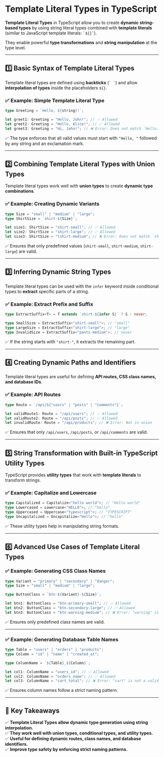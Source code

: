 # **Template Literal Types in TypeScript**

**Template Literal Types** in TypeScript allow you to create **dynamic string-based types** by using string literal types combined with **template literals** (similar to JavaScript template literals: `` `${}` ``).

They enable powerful **type transformations** and **string manipulation** at the type level.

---

## **1️⃣ Basic Syntax of Template Literal Types**

Template literal types are defined using **backticks** (`` ` ` ``) and allow **interpolation of types** inside the placeholders `${}`.

### **✅ Example: Simple Template Literal Type**

```ts
type Greeting = `Hello, ${string}!`;

let greet1: Greeting = "Hello, John!"; // ✅ Allowed
let greet2: Greeting = "Hello, Alice!"; // ✅ Allowed
let greet3: Greeting = "Hi, John!"; // ❌ Error: Does not match `Hello, ${string}!`
```

✅ The type enforces that all valid values must start with `"Hello, "` followed by any string and an exclamation mark.

---

## **2️⃣ Combining Template Literal Types with Union Types**

Template literal types work well with **union types** to create **dynamic type combinations**.

### **✅ Example: Creating Dynamic Variants**

```ts
type Size = "small" | "medium" | "large";
type ShirtSize = `shirt-${Size}`;

let size1: ShirtSize = "shirt-small"; // ✅ Allowed
let size2: ShirtSize = "shirt-large"; // ✅ Allowed
let size3: ShirtSize = "tshirt-medium"; // ❌ Error: Does not match `shirt-${Size}`
```

✅ Ensures that only predefined values (`shirt-small`, `shirt-medium`, `shirt-large`) are valid.

---

## **3️⃣ Inferring Dynamic String Types**

Template literal types can be used with the `infer` keyword inside conditional types to **extract** specific parts of a string.

### **✅ Example: Extract Prefix and Suffix**

```ts
type ExtractSuffix<T> = T extends `shirt-${infer S}` ? S : never;

type SmallSize = ExtractSuffix<"shirt-small">; // "small"
type LargeSize = ExtractSuffix<"shirt-large">; // "large"
type InvalidSize = ExtractSuffix<"pants-medium">; // never
```

✅ If the string starts with `"shirt-"`, it extracts the remaining part.

---

## **4️⃣ Creating Dynamic Paths and Identifiers**

Template literal types are useful for defining **API routes, CSS class names, and database IDs**.

### **✅ Example: API Routes**

```ts
type Route = `/api/${"users" | "posts" | "comments"}`;

let validRoute1: Route = "/api/users"; // ✅ Allowed
let validRoute2: Route = "/api/posts"; // ✅ Allowed
let invalidRoute: Route = "/api/products"; // ❌ Error: Not in union
```

✅ Ensures that only `/api/users`, `/api/posts`, or `/api/comments` are valid.

---

## **5️⃣ String Transformation with Built-in TypeScript Utility Types**

TypeScript provides **utility types** that work with **template literals** to transform strings.

### **✅ Example: Capitalize and Lowercase**

```ts
type Capitalized = Capitalize<"hello world">; // "Hello world"
type Lowercased = Lowercase<"HELLO">; // "hello"
type Uppercased = Uppercase<"typescript">; // "TYPESCRIPT"
type Uncapitalized = Uncapitalize<"Hello">; // "hello"
```

✅ These utility types help in manipulating string formats.

---

## **6️⃣ Advanced Use Cases of Template Literal Types**

### **✅ Example: Generating CSS Class Names**

```ts
type Variant = "primary" | "secondary" | "danger";
type Size = "small" | "medium" | "large";

type ButtonClass = `btn-${Variant}-${Size}`;

let btn1: ButtonClass = "btn-primary-small"; // ✅ Allowed
let btn2: ButtonClass = "btn-secondary-large"; // ✅ Allowed
let btn3: ButtonClass = "btn-warning-medium"; // ❌ Error: "warning" is not a valid variant
```

✅ Ensures only predefined class names are valid.

---

### **✅ Example: Generating Database Table Names**

```ts
type Table = "users" | "orders" | "products";
type Column = "id" | "name" | "created_at";

type ColumnName = `${Table}_${Column}`;

let col1: ColumnName = "users_id"; // ✅ Allowed
let col2: ColumnName = "orders_name"; // ✅ Allowed
let col3: ColumnName = "cart_total"; // ❌ Error: "cart" is not a valid table
```

✅ Ensures column names follow a strict naming pattern.

---

## **🚀 Key Takeaways**

✅ **Template Literal Types allow dynamic type generation using string interpolation.**  
✅ **They work well with union types, conditional types, and utility types.**  
✅ **Useful for defining dynamic routes, class names, and database identifiers.**  
✅ **Improve type safety by enforcing strict naming patterns.**
